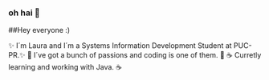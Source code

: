 ### oh hai 👋


##Hey everyone :)

  ✨ I´m Laura and I´m a Systems Information Development Student at PUC-PR.✨
  🌻 I´ve got a bunch of passions and coding is one of them. 🌻
        ☕️  Curretly learning and working with Java.  ☕️

